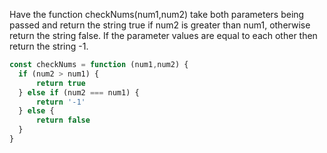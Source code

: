Have the function checkNums(num1,num2) take both parameters being passed and
return the string true if num2 is greater than num1, otherwise return the string
false. If the parameter values are equal to each other then return the string
-1.

```javascript
const checkNums = function (num1,num2) { 
  if (num2 > num1) {
      return true
  } else if (num2 === num1) {
      return '-1'
  } else {
      return false
  }
}
```
